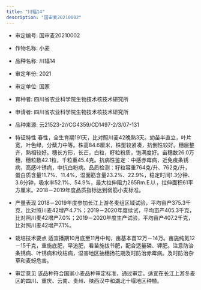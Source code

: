 ```yaml
---
title: "川辐14"
description: "国审麦20210002"
---
```

* 审定编号:  国审麦20210002

*  作物名称:  小麦

*  品种名称:  川辐14

*  审定年份:  2021

*  审定单位:  国家

* 育种者:  四川省农业科学院生物技术核技术研究所

*  申请者:  四川省农业科学院生物技术核技术研究所

*  品种来源:  云21523-2//CG4359/CD1497-2/3/07-131

*  特征特性
春性，全生育期191天，比对照川麦42晚熟3天。幼苗半直立，叶片宽，叶色绿，分蘖力中等。株高84.6厘米，株型较紧凑，抗倒性较好。穗层整齐，熟相较好。穗长方形，长芒，白粒，籽粒粉质，饱满度好。亩穗数26.0万穗，穗粒数42.1粒，千粒重45.4克。抗病性鉴定：中感赤霉病，近免疫条锈病，高感叶锈病，中抗白粉病。品质检测：籽粒容重764克/升、762克/升，蛋白质含量11.7%、11.4%，湿面筋含量23.2%、22.9%，稳定时间1.3分钟、3.6分钟，吸水率52.1%、54.9%，最大拉伸阻力265Rm.E.U.，拉伸面积61平方厘米。2018－2019年度品质指标达到弱筋小麦标准。

*  产量表现
2018－2019年度参加长江上游冬麦组区域试验，平均亩产375.3千克，比对照川麦42增产4.7%；2019－2020年度续试，平均亩产405.3千克，比对照川麦42增产7.0%；2019－2020年度生产试验，平均亩产407.2千克，比对照川麦42增产7.1%。

*  栽培技术要点
适宜播期10月底至11月中旬，亩基本苗12万－14万。亩施纯氮12－15千克，重施底肥，早追肥，看苗施拔节肥，配合适量磷、钾肥。注意防治条锈病、叶锈病和纹枯病，湿害地区抽穗扬花期及时防治赤霉病。及时防治杂草和麦蚜危害。

*  审定意见
该品种符合国家小麦品种审定标准，通过审定。适宜在长江上游冬麦区的四川、重庆、云南、贵州、陕西汉中和湖北十堰地区种植。
